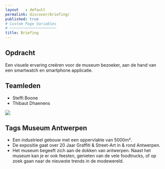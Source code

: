 ```yaml
---
layout   : default
permalink: discover/briefing/
published: true
# Custom Page Variables
# ─────────────────────
title: Briefing
---
```


Opdracht
--------
Een visuele ervaring creëren voor de museum bezoeker, aan de hand van een smartwatch en smartphone applicatie.

Teamleden
---------

 - Steffi Boone
 - Thibaut Dhaenens

 <img src=" /1718-nmd3-project-dhaenens_boone/docs/assets/Images/30848532_10216410355040630_903861907627236590_o.jpg "/>

Tags Museum Antwerpen
--------------


- Een industrieel gebouw met een oppervlakte van 5000m².
- De expositie gaat over 20 Jaar Graffiti & Street-Art in & rond Antwerpen.
- Het museum begeeft zich aan de dokken van antwerpen.
  Naast het museum kan je er ook feesten, genieten van de vele foodtrucks, of op zoek gaan naar de nieuwste trends in de modewereld.

